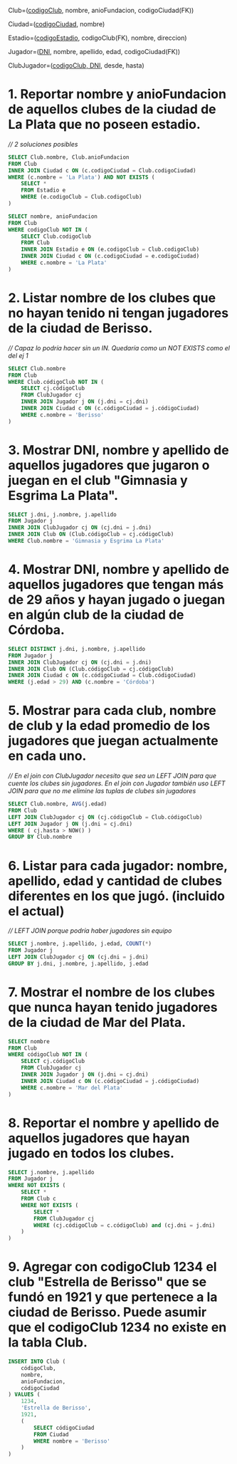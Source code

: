 Club=(<ins>codigoClub</ins>, nombre, anioFundacion, codigoCiudad(FK))

Ciudad=(<ins>codigoCiudad</ins>, nombre)

Estadio=(<ins>codigoEstadio</ins>, codigoClub(FK), nombre, direccion)

Jugador=(<ins>DNI</ins>, nombre, apellido, edad, codigoCiudad(FK))

ClubJugador=(<ins>codigoClub, DNI</ins>, desde, hasta)

# 1. Reportar nombre y anioFundacion de aquellos clubes de la ciudad de La Plata que no poseen estadio.

*// 2 soluciones posibles*

```sql
SELECT Club.nombre, Club.anioFundacion
FROM Club
INNER JOIN Ciudad c ON (c.codigoCiudad = Club.codigoCiudad)
WHERE (c.nombre = 'La Plata') AND NOT EXISTS (
    SELECT *
    FROM Estadio e
    WHERE (e.codigoClub = Club.codigoClub)
) 
```

```sql
SELECT nombre, anioFundacion
FROM Club
WHERE codigoClub NOT IN (
    SELECT Club.codigoClub
    FROM Club
    INNER JOIN Estadio e ON (e.codigoClub = Club.codigoClub)
    INNER JOIN Ciudad c ON (c.codigoCiudad = e.codigoCiudad)
    WHERE c.nombre = 'La Plata'
)
```

# 2. Listar nombre de los clubes que no hayan tenido ni tengan jugadores de la ciudad de Berisso.

*// Capaz lo podría hacer sin un IN. Quedaría como un NOT EXISTS como el del ej 1*

```sql
SELECT Club.nombre
FROM Club
WHERE Club.códigoClub NOT IN (
    SELECT cj.códigoClub
    FROM ClubJugador cj
    INNER JOIN Jugador j ON (j.dni = cj.dni)
    INNER JOIN Ciudad c ON (c.códigoCiudad = j.códigoCiudad)
    WHERE c.nombre = 'Berisso'
)
```

# 3. Mostrar DNI, nombre y apellido de aquellos jugadores que jugaron o juegan en el club "Gimnasia y Esgrima La Plata".

```sql
SELECT j.dni, j.nombre, j.apellido
FROM Jugador j
INNER JOIN ClubJugador cj ON (cj.dni = j.dni)
INNER JOIN Club ON (Club.códigoClub = cj.códigoClub)
WHERE Club.nombre = 'Gimnasia y Esgrima La Plata'
```

# 4. Mostrar DNI, nombre y apellido de aquellos jugadores que tengan más de 29 años y hayan jugado o juegan en algún club de la ciudad de Córdoba.

```sql
SELECT DISTINCT j.dni, j.nombre, j.apellido
FROM Jugador j
INNER JOIN ClubJugador cj ON (cj.dni = j.dni)
INNER JOIN Club ON (Club.códigoClub = cj.códigoClub)
INNER JOIN Ciudad c ON (c.códigoCiudad = Club.códigoCiudad)
WHERE (j.edad > 29) AND (c.nombre = 'Córdoba')
```

# 5. Mostrar para cada club, nombre de club y la edad promedio de los jugadores que juegan actualmente en cada uno.

*// En el join con ClubJugador necesito que sea un LEFT JOIN para que cuente los clubes sin jugadores. En el join con Jugador también uso LEFT JOIN para que no me elimine las tuplas de clubes sin jugadores*

```sql
SELECT Club.nombre, AVG(j.edad)
FROM Club
LEFT JOIN ClubJugador cj ON (cj.códigoClub = Club.códigoClub)
LEFT JOIN Jugador j ON (j.dni = cj.dni)
WHERE ( cj.hasta > NOW() )
GROUP BY Club.nombre
```

# 6. Listar para cada jugador: nombre, apellido, edad y cantidad de clubes diferentes en los que jugó. (incluido el actual)

*// LEFT JOIN porque podría haber jugadores sin equipo*

```sql
SELECT j.nombre, j.apellido, j.edad, COUNT(*)
FROM Jugador j
LEFT JOIN ClubJugador cj ON (cj.dni = j.dni)
GROUP BY j.dni, j.nombre, j.apellido, j.edad
```

# 7. Mostrar el nombre de los clubes que nunca hayan tenido jugadores de la ciudad de Mar del Plata.

```sql
SELECT nombre
FROM Club
WHERE códigoClub NOT IN (
    SELECT cj.códigoClub
    FROM ClubJugador cj
    INNER JOIN Jugador j ON (j.dni = cj.dni)
    INNER JOIN Ciudad c ON (c.códigoCiudad = j.códigoCiudad)
    WHERE c.nombre = 'Mar del Plata'
)
```

# 8. Reportar el nombre y apellido de aquellos jugadores que hayan jugado en todos los clubes.

```sql
SELECT j.nombre, j.apellido
FROM Jugador j
WHERE NOT EXISTS (
    SELECT *
    FROM Club c
    WHERE NOT EXISTS (
        SELECT *
        FROM ClubJugador cj
        WHERE (cj.códigoClub = c.códigoClub) and (cj.dni = j.dni)
    )
)
```

# 9. Agregar con codigoClub 1234 el club "Estrella de Berisso" que se fundó en 1921 y que pertenece a la ciudad de Berisso. Puede asumir que el codigoClub 1234 no existe en la tabla Club.

```sql
INSERT INTO Club (
    códigoClub,
    nombre,
    anioFundacion,
    códigoCiudad
) VALUES (
    1234,
    'Estrella de Berisso',
    1921,
    (
        SELECT códigoCiudad
        FROM Ciudad
        WHERE nombre = 'Berisso'
    )
)
```
